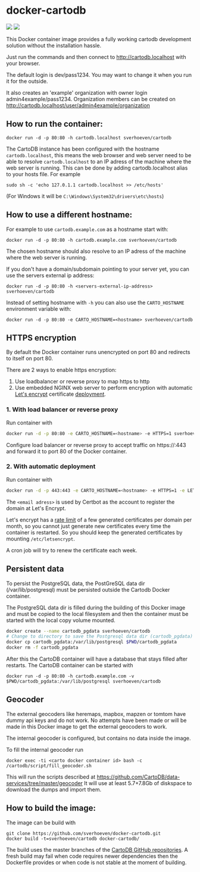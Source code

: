 docker-cartodb
==============

[![](https://images.microbadger.com/badges/image/sverhoeven/cartodb.svg)](https://microbadger.com/#/images/sverhoeven/cartodb "Get your own image badge on microbadger.com")
[![](https://images.microbadger.com/badges/version/sverhoeven/cartodb.svg)](https://hub.docker.com/r/sverhoeven/cartodb/)

This Docker container image provides a fully working cartodb development solution
without the installation hassle.

Just run the commands and then connect to http://cartodb.localhost with your browser.

The default login is dev/pass1234. You may want to change it when you run it for the outside.

It also creates an 'example' organization with owner login admin4example/pass1234.
Organization members can be created on http://cartodb.localhost/user/admin4example/organization

How to run the container:
-------------------------

```
docker run -d -p 80:80 -h cartodb.localhost sverhoeven/cartodb
```

The CartoDB instance has been configured with the hostname `cartodb.localhost`, this means the web browser and web server need to be able to resolve `cartodb.localhost` to an IP adress of the machine where the web server is running.
This can be done by adding cartodb.localhost alias to your hosts file. For example
```
sudo sh -c 'echo 127.0.1.1 cartodb.localhost >> /etc/hosts'
```
(For Windows it will be `C:\Windows\System32\drivers\etc\hosts`)

How to use a different hostname:
--------------------------------

For example to use `cartodb.example.com` as a hostname start with:
```
docker run -d -p 80:80 -h cartodb.example.com sverhoeven/cartodb
```

The chosen hostname should also resolve to an IP adress of the machine where the web server is running.

If you don't have a domain/subdomain pointing to your server yet, you can use the servers external ip address:
```
docker run -d -p 80:80 -h <servers-external-ip-address> sverhoeven/cartodb
```

Instead of setting hostname with `-h` you can also use the `CARTO_HOSTNAME` environment variable with:
```
docker run -d -p 80:80 -e CARTO_HOSTNAME=<hostname> sverhoeven/cartodb
```

HTTPS encryption
----------------

By default the Docker container runs unencrypted on port 80 and redirects to itself on port 80.

There are 2 ways to enable https encryption:

1. Use loadbalancer or reverse proxy to map https to http
2. Use embedded NGINX web server to perform encryption with automatic [Let's encrypt](https://letsencrypt.org/) certificate [deployment](https://certbot.eff.org/).

### 1. With load balancer or reverse proxy

Run container with
```bash
docker run -d -p 80:80 -e CARTO_HOSTNAME=<hostname> -e HTTPS=1 sverhoeven/cartodb
```

Configure load balancer or reverse proxy to accept traffic on https://<hostname>:443 and forward it to port 80 of the Docker container.

### 2. With automatic deployment

Run container with
```bash
docker run -d -p 443:443 -e CARTO_HOSTNAME=<hostname> -e HTTPS=1 -e LETSENCRYPT_EMAIL=<email adress> sverhoeven/cartodb
```

The `<email adress>` is used by Certbot as the account to register the domain at Let's Encrypt.

Let's encrypt has a [rate limit](https://letsencrypt.org/docs/rate-limits/) of a few generated certificates per domain per month, so you cannot just generate new certificates every time the container is restarted. So you should keep the generated certificates by mounting `/etc/letsencrypt`.

A cron job will try to renew the certificate each week.

Persistent data
---------------

To persist the PostgreSQL data, the PostGreSQL data dir (/var/lib/postgresql) must be persisted outside the Cartodb Docker container.

The PostgreSQL data dir is filled during the building of this Docker image and must be copied to the local filesystem and then the container must be started with the local copy volume mounted.

```bash
docker create --name cartodb_pgdata sverhoeven/cartodb
# Change to directory to save the Postgresql data dir (cartodb_pgdata) of the CartoDB image
docker cp cartodb_pgdata:/var/lib/postgresql $PWD/cartodb_pgdata
docker rm -f cartodb_pgdata
```

After this the CartoDB container will have a database that stays filled after restarts.
The CartoDB container can be started with
```
docker run -d -p 80:80 -h cartodb.example.com -v $PWD/cartodb_pgdata:/var/lib/postgresql sverhoeven/cartodb
```

Geocoder
--------

The external geocoders like heremaps, mapbox, mapzen or tomtom have dummy api keys and do not work.
No attempts have been made or will be made in this Docker image to get the external geocoders to work.

The internal geocoder is configured, but contains no data inside the image.

To fill the internal geocoder run
```
docker exec -ti <carto docker container id> bash -c /cartodb/script/fill_geocoder.sh
```

This will run the scripts described at https://github.com/CartoDB/data-services/tree/master/geocoder
It will use at least 5.7+7.8Gb of diskspace to download the dumps and import them.

How to build the image:
-----------------------

The image can be build with
```
git clone https://github.com/sverhoeven/docker-cartodb.git
docker build -t=sverhoeven/cartodb docker-cartodb/
```

The build uses the master branches of the [CartoDB GitHub repositories](https://github.com/CartoDB). A fresh build may fail when code requires newer dependencies then the Dockerfile provides or when code is not stable at the moment of building.

